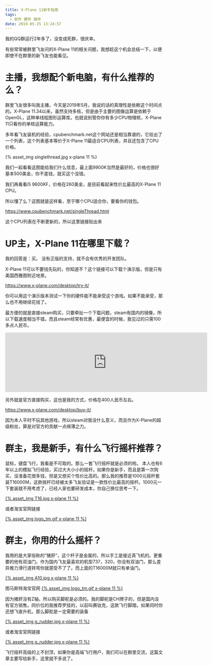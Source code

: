 ```yaml
---
title: X-Plane 11新手指南
tags:
  - 软件 硬件 插件
date: 2019-05-25 13:24:57
---
```


我的QQ群运行2年多了，没变成死群，很庆幸。

有些常常被群里飞友问的X-Plane 11的相关问题，我想趁这个机会总结一下，以便即使不在群里的新飞友也能看见。

# 主播，我想配个新电脑，有什么推荐的么？

群里飞友很多叫我主播，今天是2019年5月，我说的话的真理性是依赖这个时间点的。X-Plane 11.34以来，虽然支持多核，但是由于主要的图像运算是依赖于OpenGL，这种单线程图形运算库。也就说别管你你有多少CPU物理核，X-Plane 11只看你的单核运算能力。

多年看飞友装机的经验，cpubenchmark.net这个网站还是相当靠谱的，它给出了一个列表，这个列表基本等价于X-Plane 11最适合CPU列表，并且还包含了CPU价格。

{% asset_img singlethread.jpg x-plane 11 %}

我们一起看看这图能给我们什么信息，最上面9900K当然是最好的，价格也很好基本500美金，你不差钱，就买这个没错。

我们再看看i5 9600KF，价格在260美金，是目前看起来性价比最高的X-Plane 11 CPU。

所以懂了么？这图就是这样看，至于哪个CPU适合你，要看你的钱包。

https://www.cpubenchmark.net/singleThread.html

这个CPU列表在不断更新的，所以这里链接贴出来

# UP主，X-Plane 11在哪里下载？

我的回答是：买。 没有正版的支持，就不会有优秀的开发团队。

X-Plane 11可以不要钱先玩的，你知道不？这个链接可以下载个演示版，但是只有美国西雅图附近地景。

https://www.x-plane.com/desktop/try-it/

你可以用这个演示版本测试一下你的硬件能不能承受这个游戏。如果不能承受，那么也不用继续花钱了。

最方便的就是直接steam购买，只要牵扯一个下载问题，steam有国内的镜像，所以下载速度相当不错。而且steam经常有优惠，最便宜的时候，我见过的只需100多点人民币。

<iframe src="https://store.steampowered.com/widget/269950/" frameborder="0" width="646" height="190"></iframe>

另外就是官方直接购买，这也是我的方式，价格在400人民币左右。

https://www.x-plane.com/desktop/buy-it/

因为本人平时不玩其他游戏，所以steam对我没什么意义，而且作为X-Plane的超级粉丝，算是对官方的贡献一点绵薄之力。

# 群主，我是新手，有什么飞行摇杆推荐？

鼠标，键盘飞行，我看是不可取的。那么一套飞行摇杆就是必须的啦。 本人也有6年以上的模拟飞行经验，买过大大小小的摇杆。如果你是新手，而且是第一次购买，没准备花很多钱，但是又想买个性价比高的。那么我的推荐是1000元摇杆套装T16000M，这款摇杆已经被太多飞友验证是一款性价比最高的摇杆。1000元一下套装就不用考虑了，已经人家也要研发成本，你自己换位思考一下。


[{% asset_img T16.jpg x-plane 11 %}](https://union-click.jd.com/jdc?e=&p=AyIGZRprEQoRBl0dUyVGTV8LRGtMR1dGFxBFC1pXUwkEBwpZRxgHRQcLREJEAQUcTVZUGAVJHk1cTQkTSxhBekcLURNYFAoUD2VIX0FkZEIjUjtAZBR7XRgsVkJNRzNNVxkyEzdVGloUAhcFUBtZJTISAGVNNRUDEwZUE10WChE3VCtbEQYbAVIeWRcGFgRXK1wVCyJVFF8dS19FN2UrWCUyIgdlGGtXbEUDVRILFQMbBl0bUxABR1JcHAwQAUFUBU4MQFVBAQZPaxcDEwNc&t=W1dCFFlQCxxKQgFHREkdSVJKSQVJHFRXFk9FUlpGQUpLCVBaTFhbXQtWVmpSWR9TFgMaAV0%3D)

或者淘宝官网链接

[{% asset_img logo_tm.gif x-plane 11 %}](
https://s.click.taobao.com/t?e=m%3D2%26s%3DNKPJ%2B4UIzHwcQipKwQzePOeEDrYVVa64K7Vc7tFgwiHjf2vlNIV67m%2FgOrrBAs21oAgJVlbS%2FO%2F5LnkvWhAIUF6jdxApCU%2BiRB9CwmjjAKwO4oMIoNqTrBlD4rcsPguazNfU5fUKWKL9xDP%2BqyN0fSKycFBv6iFbdgoKjwh5Hjo%3D&pvid=12_124.79.246.255_1461_1558766055220)

# 群主，你用的什么摇杆？

我用的是大家俗称的“猪肝”，这个杆子是金属的，所以手工是接近真飞机的。更重要的他有双油门。作为国内飞友最喜欢的机型737，320，你没有双油门，那么差异推力滑行道转弯你就感受不了了。而上面的T16000M就只有单油门。

[{% asset_img A10.jpg x-plane 11 %}](
https://union-click.jd.com/jdc?e=&p=AyIGZRprFQMTBlQZXBMBEgVUKx9KWkxYZUIeUENQDEsFA1BWThgJBABAHUBZCQUdRUFGGRJDD1MdQlUQQwVKDFRXFk8jQA4SBlQaWhcFFARVGVoleHVzU24Ib0F3DjdvI2IGFnAlHA5ich4LZRprFQMTBlUeWRACEDdlG1wlVHwHVBpaFAoUBF0YaxQyEgNREl0SBhMOURJfEDIVB1wrCVRGVFkITGslMhE3ZStbJQEiRTtMXxULQgdUElodAhoCVk4OHAVFAlZICEVXRVICSF1GViIFVBpfHA%3D%3D&t=W1dCFFlQCxxKQgFHREkdSVJKSQVJHFRXFk9FUlpGQUpLCVBaTFhbXQtWVmpSWRtaFAMTBVIdWBUAEw%3D%3D)

图马斯特淘宝官网
[{% asset_img logo_tm.gif x-plane 11 %}](
https://s.click.taobao.com/t?e=m%3D2%26s%3DD8jh1hq0xM4cQipKwQzePDAVflQIoZepK7Vc7tFgwiFRAdhuF14FMbwm6Ma%2FXnLz79%2FTFaMDK6TV8qiXjZBzipufz6vu5e23mDNkOARoeupgpjOEIAdEQQZHDURbtMPf%2FVWYx7Z%2FYQTGDmntuH4VtA%3D%3D)


因为猪肝没有Z轴，所以购买脚舵是必须的。我的脚舵是CH牌子的，但是国内没有官方销售。同价位的我推荐罗技的，以前叫赛钛克，这款飞行脚蹬。如果同时你还想飞直升机，那么脚舵是一定需要的装备

[{% asset_img g_rudder.jpg x-plane 11 %}](
https://union-click.jd.com/jdc?e=&p=AyIGZRprEgMbAF0ZXSVGTV8LRGtMR1dGFxBFC1pXUwkEBwpZRxgHRQcLREJEAQUcTVZUGAVJHk1cTQkTSxhBekcLUhpSEgoQAWVpHGhrFU8gWztJVktFMWBdZXFBDyddVxkyEzdVGloUAhcFUBtZJTISAGVNNRUDEwZUG18WBRo3VCtbEQYbAVIfXBMHFQBdK1wVCyJVFF8dS19FN2UrWCUyIgdlGGtXbBQDBU5YRQEVAgVIUxABRQBdGAlHAUYCVR1fFgMUBgceaxcDEwNc&t=W1dCFFlQCxxKQgFHREkdSVJKSQVJHFRXFk9FUlpGQUpLCVBaTFhbXQtWVmpSWRxaHAUaBVM%3D)

或者淘宝官网链接

[{% asset_img g_rudder.jpg x-plane 11 %}](
https://s.click.taobao.com/t?e=m%3D2%26s%3D%2BKeoXdFGClccQipKwQzePOeEDrYVVa64K7Vc7tFgwiHjf2vlNIV67k4A4pbGrWCmu6Vvho8Zh8D5LnkvWhAIUF6jdxApCU%2BiRB9CwmjjAKwO4oMIoNqTrITYZ%2FxPmro2M7HxAd1JCom1VkO6o1b4HhUeeuLHyDe0nBf80C6qOF8%3D&pvid=10_124.79.246.255_592_1558766882433)

飞行摇杆高级的上不封顶，如果你是高端飞行用户，我们可以在群里交流，这篇文章主要写给新手，这里就不多说了。